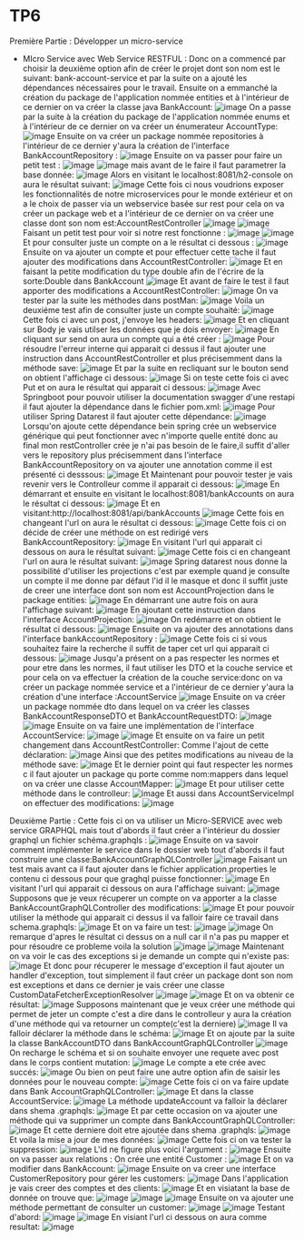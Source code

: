 # TP6
Première Partie : Développer un micro-service
   - MIcro Service avec Web Service RESTFUL :
Donc on a commencé par choisir la deuxième option afin de créer le projet dont son nom est le suivant: bank-account-service  et par la suite on a ajouté les dépendances nécessaires pour le travail.
Ensuite on a emmanché la création du package de l'application nommée entities et à l'intérieur de ce dernier on va créer la classe java BankAccount:
![image](https://github.com/baayaouiimane/TP6/assets/167249908/7cb0b427-7137-4000-b3ac-9d9a186ca894)
On a passe par la suite à la création du package de l'application nommée enums et à l'intérieur de ce dernier on va créer  un énumerateur AccountType:
![image](https://github.com/baayaouiimane/TP6/assets/167249908/2522b998-ab8a-4d3d-9ea9-7bae81a788db)
Ensuite on va créer un package nommée repositories à l'intérieur de ce dernier y'aura la création de l'interface BankAccountRepository :
![image](https://github.com/baayaouiimane/TP6/assets/167249908/4cd51834-8bd1-42f8-8d71-f06da96dbaee)
Ensuite on va passer pour faire un petit test :
![image](https://github.com/baayaouiimane/TP6/assets/167249908/597cd22b-2385-46d2-8b1e-ba6f33cace0e)
![image](https://github.com/baayaouiimane/TP6/assets/167249908/55af515b-60f9-4235-b7f7-9579dc28a8b0)
mais avant de le faire il faut parametrer la base donnée:
![image](https://github.com/baayaouiimane/TP6/assets/167249908/6beb6dfc-bf97-425e-9bbc-49ffb27ad84a)
Alors en visitant le localhost:8081/h2-console on aura le résultat suivant:
![image](https://github.com/baayaouiimane/TP6/assets/167249908/ba156c90-29bb-42a6-b05c-ca6ee19baeea)
Cette fois ci nous voudrions exposer les fonctionnalités de notre microservices pour le monde extérieur et on a le choix de passer via un webservice basée sur rest pour cela on va créer un package web et a l'intérieur de ce dernier on va créer une classe dont son nom est:AccountRestController
![image](https://github.com/baayaouiimane/TP6/assets/167249908/c4d49196-a5d5-4582-a918-2eabc61459de)
![image](https://github.com/baayaouiimane/TP6/assets/167249908/86cd72b2-2fbb-4bc8-b9ea-faadba7f8fc5)
Faisant un petit test pour voir si notre rest fonctionne :
![image](https://github.com/baayaouiimane/TP6/assets/167249908/4b0e1c71-2057-4f9f-bbb1-ed2fd7ad8bcb)
![image](https://github.com/baayaouiimane/TP6/assets/167249908/8c735f69-45a8-4af4-8483-f29fd4807f2d)
Et pour consulter juste un compte  on a le résultat ci dessous :
![image](https://github.com/baayaouiimane/TP6/assets/167249908/3a32e901-c735-4368-8f1b-82dfb175b20d)
Ensuite on va ajouter un compte et pour effectuer cette tache il faut ajouter des modifications dans AccountRestController:
![image](https://github.com/baayaouiimane/TP6/assets/167249908/70d649a7-5a49-46fe-98d7-5de68c609c54)
Et en faisant la petite modification du type double afin de l'écrire de la sorte:Double dans BankAccount
![image](https://github.com/baayaouiimane/TP6/assets/167249908/2175f2eb-88ed-4370-bb97-abe91344da74)
Et avant de faire le test il faut apporter des modifications a AccountRestController:
![image](https://github.com/baayaouiimane/TP6/assets/167249908/af975847-0c39-4949-83a8-f4ca09cb2120)
On va tester par la suite  les méthodes dans postMan:
![image](https://github.com/baayaouiimane/TP6/assets/167249908/a0e37c7d-9e1d-4d36-a1b0-59a58edd473d)
Voila un deuxiéme test afin de consulter juste un compte souhaité:
![image](https://github.com/baayaouiimane/TP6/assets/167249908/6571e3bb-baa3-4016-9131-8fbbc8a651d0)
Cette fois ci avec un post, j'envoye les headers:
![image](https://github.com/baayaouiimane/TP6/assets/167249908/437a2a5b-344a-4958-9608-39a6a19ed61f)
Et en cliquant sur Body je vais utilser les données que je dois envoyer:
![image](https://github.com/baayaouiimane/TP6/assets/167249908/370e7e66-c6bd-4427-b788-1f0dd6c881bd)
En cliquant sur send on aura un compte qui a été créer :
![image](https://github.com/baayaouiimane/TP6/assets/167249908/941c099e-9325-4182-8501-27ee455aee50)
Pour résoudre l'erreur  interne qui apparait ci dessus  il faut ajouter une instruction dans AccountRestController et plus précisemment dans la méthode save:
![image](https://github.com/baayaouiimane/TP6/assets/167249908/feabb7d6-898f-4809-a2d6-a0a40c929db0)
Et par la suite en recliquant sur le bouton send on obtient l'affichage ci dessous:
![image](https://github.com/baayaouiimane/TP6/assets/167249908/2787806b-754e-4394-a844-e7b2a61f0420)
Si on teste cette fois ci avec Put et on aura le résultat qui apparait ci dessous:
![image](https://github.com/baayaouiimane/TP6/assets/167249908/eb19e489-9c4a-4a98-ac2d-663162adb695)
Avec Springboot pour pouvoir utiliser la documentation swagger d'une restapi il faut ajouter la dépendance dans le fichier pom.xml:
![image](https://github.com/baayaouiimane/TP6/assets/167249908/3fa5c291-24de-4f64-90bd-839058eff11b)
Pour utiliser Spring Datarest il faut ajouter cette dépendance:
![image](https://github.com/baayaouiimane/TP6/assets/167249908/97c99095-a990-4ae7-aee1-d3069adfa1da)
Lorsqu'on ajoute cette dépendance bein spring crée un webservice générique qui peut fonctionner avec n'importe quelle entité donc au final mon restController crée je n'ai pas besoin de le faire,il suffit d'aller vers le repository plus précisemment dans l'interface BankAccountRepository on va ajouter une annotation comme il est présenté ci desssous:
![image](https://github.com/baayaouiimane/TP6/assets/167249908/df252a2f-b7c2-4fb6-aacc-d95467fd971a)
Et Maintenant pour pouvoir tester je vais revenir vers le Controlleur comme il apparait ci dessous:
![image](https://github.com/baayaouiimane/TP6/assets/167249908/967ecb0e-93f7-457e-be42-3b9bdce79c93)
En démarrant et ensuite en visitant le localhost:8081/bankAccounts on aura le résultat ci dessous:
![image](https://github.com/baayaouiimane/TP6/assets/167249908/64cf56ec-5481-4ec8-8690-ed338c4c37b7)
Et en visitant:http://localhost:8081/api/bankAccounts
![image](https://github.com/baayaouiimane/TP6/assets/167249908/64679ea2-98cb-4471-aed7-85ed53af1d61)
Cette fois en changeant l'url on aura le résultat ci dessous:
![image](https://github.com/baayaouiimane/TP6/assets/167249908/93fd7ad6-6ce1-4862-aeb0-2b2b1ed6bb41)
Cette fois ci on décide de créer une méthode on est redirigé vers BankAccountRepository:
![image](https://github.com/baayaouiimane/TP6/assets/167249908/dfb93b30-da83-4372-9ada-978eaeab97c7)
En visitant l'url qui apparait ci dessous on aura le résultat suivant:
![image](https://github.com/baayaouiimane/TP6/assets/167249908/aa016c21-de3a-41ba-9662-3f4dd8feed7d)
Cette fois ci en changeant l'url on aura le résultat suivant:
![image](https://github.com/baayaouiimane/TP6/assets/167249908/a066a69c-9dc3-4efc-9f05-1cf1abea80b4)
Spring datarest nous donne la possibilité d'utiliser les projections c'est par exemple quand je consulte un compte il me donne par défaut l'id il le masque et donc il suffit juste de creer une interface dont son nom est AccountProjection dans le package entities:
![image](https://github.com/baayaouiimane/TP6/assets/167249908/b1555aa7-2e44-433c-bea4-66b8d2146be6)
 En démarrant une autre fois on aura l'affichage suivant:
![image](https://github.com/baayaouiimane/TP6/assets/167249908/2712f604-3e69-4b45-a598-88fd83e19a08)
En ajoutant cette instruction dans l'interface AccountProjection:
![image](https://github.com/baayaouiimane/TP6/assets/167249908/abb46577-801a-4f8a-ae25-5b938c92288c)
On redémarre et on obtient le résultat ci dessous:
![image](https://github.com/baayaouiimane/TP6/assets/167249908/5bbfb314-ef1e-4dad-ba82-1bc6bfb4ed7a)
Ensuite on va ajouter des annotations dans l'interface bankAccountRepository :
![image](https://github.com/baayaouiimane/TP6/assets/167249908/d5fc2df1-893f-4c51-a8ce-53718dc593bb)
Cette fois ci si vous souhaitez faire la recherche il suffit de taper cet url qui apparait ci dessous:
![image](https://github.com/baayaouiimane/TP6/assets/167249908/af2962bd-e527-4890-89fa-e8b2384fdc1c)
Jusqu'a présent on a pas respecter les normes et pour etre dans les normes, il faut utiliser les DTO et la couche service et pour cela on va effectuer la création de la couche service:donc on va créer un package nommée service et a l'intérieur de ce dernier y'aura la création d'une interface :AccountService
![image](https://github.com/baayaouiimane/TP6/assets/167249908/9f77cf15-2cf9-4ff8-8bf3-1f6f98b599be)
Ensuite on va créer un package nommée dto dans lequel on va créer les classes BankAccountResponseDTO et BankAccountRequestDTO:
![image](https://github.com/baayaouiimane/TP6/assets/167249908/1f92efb9-f0a8-42ef-948d-0a8ea1712c1a)
![image](https://github.com/baayaouiimane/TP6/assets/167249908/75418aa1-7ecc-4b05-a35e-8d3fc2cb31a9)
Ensuite on va faire une implémentation de l'interface AccountService:
![image](https://github.com/baayaouiimane/TP6/assets/167249908/20cafa06-68cd-467e-bd77-bee5420a91a8)
![image](https://github.com/baayaouiimane/TP6/assets/167249908/9410a64a-3ac7-4daf-9cd4-fbe9f9cd274c)
Et ensuite on va faire un petit changement dans AccountRestController:
Comme l'ajout de cette déclaration:
![image](https://github.com/baayaouiimane/TP6/assets/167249908/2dc1d6a9-c685-4a3c-898f-5f6d7a0898c0)
Ainsi que des petites modifications au niveau de la méthode save:
![image](https://github.com/baayaouiimane/TP6/assets/167249908/7a83a408-b192-4e50-90f3-ef2aea93ab99)
Et le dernier point qui faut respecter les normes c il faut ajouter un package qu porte comme nom:mappers
dans lequel on va créer une classe AccountMapper:
![image](https://github.com/baayaouiimane/TP6/assets/167249908/19f375c3-c255-4e8f-9398-ed606c2c0a86)
 Et pour utiliser cette méthode dans le controlleur:
![image](https://github.com/baayaouiimane/TP6/assets/167249908/bb03c4cd-a44e-4ca5-bfac-ca8353e2767f)
Et aussi dans AccountServiceImpl on effectuer des modifications:
![image](https://github.com/baayaouiimane/TP6/assets/167249908/ddf0bf77-cb20-4e4f-9485-0709250d350b)

Deuxième Partie :
Cette fois ci on va utiliser un Micro-SERVICE avec web service GRAPHQL mais tout d'abords il faut créer a l'intérieur du dossier graphql un fichier schéma.graphqls :
![image](https://github.com/baayaouiimane/TP6/assets/167249908/3733abe2-3c94-4ac3-9475-f0077185f064)
Ensuite on va savoir comment implémenter le service dans le dossier web tout d'abords il faut construire une classe:BankAccountGraphQLController
![image](https://github.com/baayaouiimane/TP6/assets/167249908/c6165341-eb4f-4220-be27-29762ca0bda0)
Faisant un test mais avant ca il faut ajouter dans le fichier application.properties le contenu ci dessous  pour que graghql puisse fonctionner:
![image](https://github.com/baayaouiimane/TP6/assets/167249908/89b017d2-2782-4082-bcc4-0705f2d1a6d7)
En visitant l'url qui apparait ci dessous on aura l'affichage suivant:
![image](https://github.com/baayaouiimane/TP6/assets/167249908/58fc4da8-fe06-43b6-9662-790d195999c1)
Supposons que je veux récuperer un compte  on va apporter a la classe BankAccountGraphQLController des modifications:
![image](https://github.com/baayaouiimane/TP6/assets/167249908/6aaede04-0fb8-47ca-bb50-5f1bf4c25a5b)
Et pour pouvoir utiliser la méthode qui apparait ci dessus il va falloir faire ce travail dans schema.graphqls:
![image](https://github.com/baayaouiimane/TP6/assets/167249908/b5b06419-9d83-4913-bcb9-5e060ca7bab1)
Et on va faire un  test:
![image](https://github.com/baayaouiimane/TP6/assets/167249908/fb60cea5-91ed-4a30-8df0-70210b269884)
![image](https://github.com/baayaouiimane/TP6/assets/167249908/37e14a91-f976-46f8-a0a8-9f35948e1706)
On remarque d'apres le résultat ci dessus on a null car il n'a pas pu mapper et pour résoudre ce probleme voila la solution
![image](https://github.com/baayaouiimane/TP6/assets/167249908/ea24fe0e-3fdd-4919-87d0-f5cd1065cb84)
![image](https://github.com/baayaouiimane/TP6/assets/167249908/0770a8be-21c9-43df-be77-7cfe1d8f40ab)
Maintenant on va voir le cas des exceptions si je demande un compte qui n'existe pas:
![image](https://github.com/baayaouiimane/TP6/assets/167249908/52017ee5-570e-4c9b-9352-626d213541c6)
Et donc pour récuperer le message d'exception il faut ajouter un handler d'exception, tout simplement il faut créer un package dont son nom est exceptions et dans ce dernier je vais créer une classe CustomDataFetcherExceptionResolver
![image](https://github.com/baayaouiimane/TP6/assets/167249908/0e765457-17a8-47a1-888e-4e08eb1d5f62)
![image](https://github.com/baayaouiimane/TP6/assets/167249908/f416dba5-52e1-4866-8c2f-a0d6cb7698c9)
Et on va obtenir ce résultat:
![image](https://github.com/baayaouiimane/TP6/assets/167249908/ad6e70b2-bea1-478a-a6eb-0eb596f4b358)
Supposons maintenant que je veux créer une méthode qui permet de  jeter un compte c'est a dire dans le controlleur y aura la création d'une méthode qui va retourner un compte(c'est la derniere)
![image](https://github.com/baayaouiimane/TP6/assets/167249908/8b23e9f7-7287-4ddb-98ea-7e7179c09cc9)
Il va falloir déclarer la méthode dans le schéma:
![image](https://github.com/baayaouiimane/TP6/assets/167249908/fb794bee-2205-4e11-bff2-0c0552e94fb3)
Et on ajoute par la suite la classe BankAccountDTO dans BankAccountGraphQLController
![image](https://github.com/baayaouiimane/TP6/assets/167249908/c4c049ba-5794-43fe-8851-33c35013bf1b)
On recharge le schéma et si on souhaite envoyer une requete avec post dans le corps contient mutation:
![image](https://github.com/baayaouiimane/TP6/assets/167249908/2f66cb16-980a-4ced-a689-2e72e7f2d9d8)
Le compte a ete crée avec succés:
![image](https://github.com/baayaouiimane/TP6/assets/167249908/129f8b4e-6106-4469-bf09-ea667e69bcfc)
Ou bien on peut faire une autre option afin de saisir les données pour le nouveau compte:
![image](https://github.com/baayaouiimane/TP6/assets/167249908/b5b693cc-6dbe-42b7-a527-3fef843fbf32)
Cette fois ci on va faire update dans Bank AccountGraphQLController:
![image](https://github.com/baayaouiimane/TP6/assets/167249908/6479a542-a544-4381-91d8-2ac4a7a7a4a1)
Et dans la classe AccountService:
![image](https://github.com/baayaouiimane/TP6/assets/167249908/2a2d008d-b79f-4549-bb92-7611dde5f8a4)
La méthode updateAccount va falloir la déclarer dans shema .graphqls:
![image](https://github.com/baayaouiimane/TP6/assets/167249908/19007793-c9ce-4d60-abaf-a97ab6a10a61)
Et par cette occasion on va ajouter une méthode qui va supprimer un compte dans BankAccountGraphQLController:
![image](https://github.com/baayaouiimane/TP6/assets/167249908/7a251a9c-89c0-4f2d-bbe7-88bcdbd73e62)
Et cette derniere doit etre ajoutée dans shema .graphqls:
![image](https://github.com/baayaouiimane/TP6/assets/167249908/e827faa3-119e-4870-aa78-6c9677429445)
Et voila la mise a jour de mes données:
![image](https://github.com/baayaouiimane/TP6/assets/167249908/00f0cc34-0fca-4d6f-861d-b226effdb999)
Cette fois ci on va tester la suppression:
![image](https://github.com/baayaouiimane/TP6/assets/167249908/c3dbbc87-3258-4728-8c31-425d9eb34e2d)
L'id ne figure plus voici l'argument :
![image](https://github.com/baayaouiimane/TP6/assets/167249908/18064791-ed2f-4878-92f6-95f4d852bd8d)
Ensuite on va passer aux relations :
On crée une entité Customer :
![image](https://github.com/baayaouiimane/TP6/assets/167249908/601ae04a-8fd1-4de3-86cf-4147757b9cd4)
Et on va modifier dans BankAccount:
![image](https://github.com/baayaouiimane/TP6/assets/167249908/42993a82-f72d-406a-ada7-0a2a5ed6c14a)
Ensuite on va creer une interface CustomerRepository pour gérer les customers:
![image](https://github.com/baayaouiimane/TP6/assets/167249908/96cb7f8f-d4a7-4fd3-ac2f-ad6eba793e8f)
Dans l'application je vais creer des comptes et des clients: 
![image](https://github.com/baayaouiimane/TP6/assets/167249908/f972db6a-bc1d-451d-b772-cdb833d701a0)
Et en visiatant la base de donnée on trouve que:
![image](https://github.com/baayaouiimane/TP6/assets/167249908/344d75cf-0182-4618-ad9d-e26b397fbe96)
![image](https://github.com/baayaouiimane/TP6/assets/167249908/447d82ff-aead-4cf0-9830-80f1db0ef4df)
![image](https://github.com/baayaouiimane/TP6/assets/167249908/cd88e024-36bb-4b35-b529-019126ea136c)
Ensuite on va ajouter une méthode permettant de consulter un customer:
![image](https://github.com/baayaouiimane/TP6/assets/167249908/349ebfe3-d461-4061-b619-70f2414f2c37)
![image](https://github.com/baayaouiimane/TP6/assets/167249908/29d3ed2d-3cfe-4f5f-ab6d-9b8b8cbf5217)
Testant d'abord:
![image](https://github.com/baayaouiimane/TP6/assets/167249908/dcc6e79f-27df-4994-95c9-138d1ebc373d)
![image](https://github.com/baayaouiimane/TP6/assets/167249908/f1a28ba7-e173-4d1c-bd9b-9050e51d16d0)
En visiant l'url ci dessous on aura comme resultat:
![image](https://github.com/baayaouiimane/TP6/assets/167249908/2469889b-ecac-4aab-869e-e510af218568)



